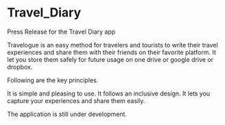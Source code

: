 # Travel_Diary

Press Release for the Travel Diary app

Travelogue is an easy method for travelers and tourists to write their travel experiences and share them with their friends on their favorite platform. It let you store them safely for future usage on one drive or google drive or dropbox.

Following are the key principles.

It is simple and pleasing to use.
It follows an inclusive design.
It lets you capture your experiences and share them easily.

The application is still under development.
